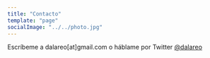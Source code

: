 ```yaml
---
title: "Contacto"
template: "page"
socialImage: "../../photo.jpg"
---
```



Escríbeme a dalareo[at]gmail.com o háblame por Twitter [@dalareo](https://twitter.com/dalareo)
